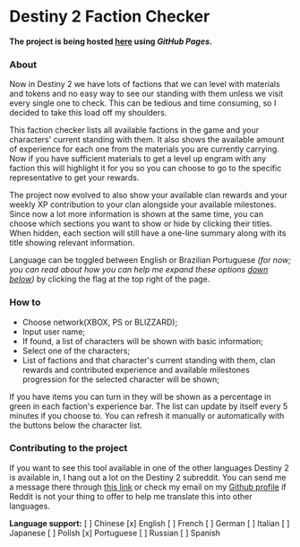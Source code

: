 # Destiny 2 Faction Checker

**The project is being hosted [here](https://setsuya.github.io/destiny2_factions) using *GitHub Pages*.**

### About
Now in Destiny 2 we have lots of factions that we can level with materials and tokens and no easy way to see our standing with them unless we visit every single one to check. This can be tedious and time consuming, so I decided to take this load off my shoulders.

This faction checker lists all available factions in the game and your characters' current standing with them. It also shows the available amount of experience for each one from the materials you are currently carrying. Now if you have sufficient materials to get a level up engram with any faction this will highlight it for you so you can choose to go to the specific representative to get your rewards.

The project now evolved to also show your available clan rewards and your weekly XP contribution to your clan alongside your available milestones. Since now a lot more information is shown at the same time, you can choose which sections you want to show or hide by clicking their titles. When hidden, each section will still have a one-line summary along with its title showing relevant information.

Language can be toggled between English or Brazilian Portuguese *(for now; you can read about how you can help me expand these options [down below](https://github.com/setsuya/destiny2_factions#contributing-to-the-project))* by clicking the flag at the top right of the page.

### How to
- Choose network(XBOX, PS or BLIZZARD);
- Input user name;
- If found, a list of characters will be shown with basic information;
- Select one of the characters;
- List of factions and that character's current standing with them, clan rewards and contributed experience and available milestones progression for the selected character will be shown;

If you have items you can turn in they will be shown as a percentage in green in each faction's experience bar. The list can update by itself every 5 minutes if you choose to. You can refresh it manually or automatically with the buttons below the character list.

### Contributing to the project
If you want to see this tool available in one of the other languages Destiny 2 is available in, I hang out a lot on the Destiny 2 subreddit. You can send me a message there through [this link](https://www.reddit.com/message/compose/?to=Setsuya_&subject=Destiny%202%20Faction%20Checker%20Translation) or check my email on my [Github profile](https://github.com/setsuya) if Reddit is not your thing to offer to help me translate this into other languages.

**Language support:**
[ ] Chinese
[x] English
[ ] French
[ ] German
[ ] Italian
[ ] Japanese
[ ] Polish
[x] Portuguese
[ ] Russian
[ ] Spanish